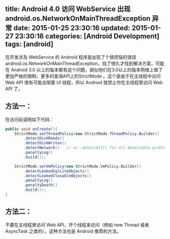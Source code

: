 title: Android 4.0 访问 WebService 出现 android.os.NetworkOnMainThreadException 异常
date: 2015-01-25 23:30:16
updated: 2015-01-27 23:30:16
categories: [Android Development]
tags: [android]
---

在开发涉及 WebService 的 Android 程序是出现了个很烦恼的错误 android.os.NetworkOnMainThreadException，找了很久才找到解决方案，可能在 Android 3.0 以上的版本都有这个问题，貌似他们在3.0以上的版本网络上做了更加严格的限制，更多的查询API上的StrictMode 。这个是由于在主线程中访问 Web API 很有可能会阻塞 UI 线程，所以 Android 就禁止你在主线程里访问 Web API 了。

## 方法一：

在访问前调用如下代码：

```java
public void onCreate(){
    StrictMode.setThreadPolicy(new StrictMode.ThreadPolicy.Builder()
        .detectDiskReads()
        .detectDiskWrites()
        .detectNetwork()   // or .detectAll() for all detectable problems
        .penaltyLog()
        .build());

    StrictMode.setVmPolicy(new StrictMode.VmPolicy.Builder()
        .detectLeakedSqlLiteObjects()
        .detectLeakedClosableObjects()
        .penaltyLog()
        .penaltyDeath()
        .build());
}
```

## 方法二：

不要在主线程里访问 Web API，开个线程来访问（例如 new Thread 或者 AsyncTask 之类的）。这种方法也是 Android 推荐的方法。


 


